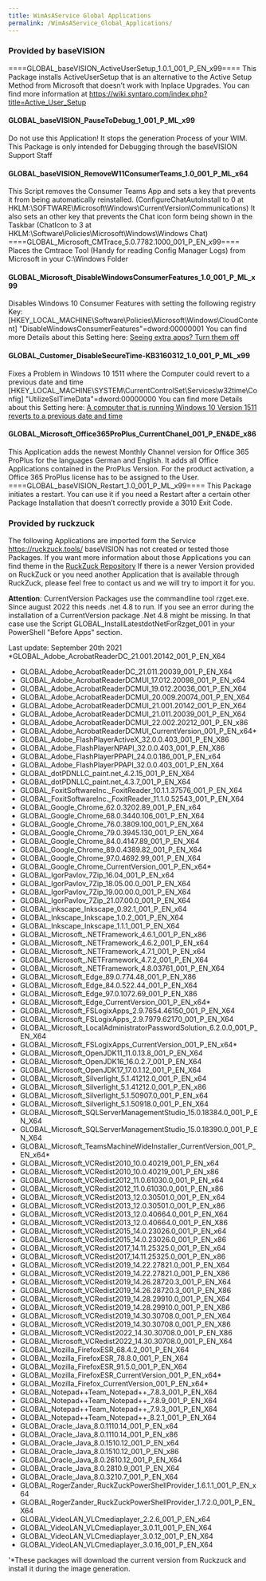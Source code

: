```yaml
---
title: WimAsAService Global Applications
permalink: /WimAsAService_Global_Applications/
---
```


### Provided by baseVISION


====GLOBAL_baseVISION_ActiveUserSetup_1.0.1_001_P_EN_x99==== This
Package installs ActiveUserSetup that is an alternative to the Active
Setup Method from Microsoft that doesn’t work with Inplace Upgrades.
You can find more information at
<https://wiki.syntaro.com/index.php?title=Active_User_Setup>

#### GLOBAL_baseVISION_PauseToDebug_1_001_P_ML_x99

Do not use this Application! It stops the generation Process of your
WIM.
This Package is only intended for Debugging through the baseVISION
Support Staff

#### GLOBAL_baseVISION_RemoveW11ConsumerTeams_1.0_001_P_ML_x64

This Script removes the Consumer Teams App and sets a key that prevents
it from being automatically reinstalled.
(ConfigureChatAutoInstall to 0 at
HKLM:\SOFTWARE\Microsoft\Windows\CurrentVersion\Communications)
It also sets an other key that prevents the Chat icon form being shown
in the Taskbar
(ChatIcon to 3 at HKLM:\Software\Policies\Microsoft\Windows\Windows
Chat)
====GLOBAL_Microsoft_CMTrace_5.0.7782.1000_001_P_EN_x99==== Places the
Cmtrace Tool (Handy for reading Config Manager Logs) from Microsoft in
your C:\Windows Folder

#### GLOBAL_Microsoft_DisableWindowsConsumerFeatures_1.0_001_P_ML_x99

Disables Windows 10 Consumer Features with setting the following
registry Key:
\[HKEY_LOCAL_MACHINE\Software\Policies\Microsoft\Windows\CloudContent\]
"DisableWindowsConsumerFeatures"=dword:00000001
You can find more Details about this Setting here:
[Seeing extra apps? Turn them
off](https://blogs.technet.microsoft.com/mniehaus/2015/11/23/seeing-extra-apps-turn-them-off/)

#### GLOBAL_Customer_DisableSecureTime-KB3160312_1.0_001_P_ML_x99

Fixes a Problem in Windows 10 1511 where the Computer could revert to a
previous date and time
\[HKEY_LOCAL_MACHINE\SYSTEM\CurrentControlSet\Services\w32time\Config\]
"UtilizeSslTimeData"=dword:00000000
You can find more Details about this Setting here:
[A computer that is running Windows 10 Version 1511 reverts to a
previous date and
time](https://support.microsoft.com/en-us/help/3160312/a-computer-that-is-running-windows-10-version-1511-reverts-to-a-previous-date-and-time)

#### GLOBAL_Microsoft_Office365ProPlus_CurrentChanel_001_P_EN&DE_x86

This Application adds the newest Monthly Channel version for Office 365
ProPlus for the languages German and English.
It adds all Office Applications contained in the ProPlus Version.
For the product activation, a Office 365 ProPlus license has to be
assigned to the User.
====GLOBAL_baseVISION_Restart_1.0_001_P_ML_x99==== This Package
initiates a restart.
You can use it if you need a Restart after a certain other Package
Installation that doesn’t correctly provide a 3010 Exit Code.

### Provided by ruckzuck

The following Applications are imported form the Service
<https://ruckzuck.tools/>
baseVISION has not created or tested those Packages.
If you want more information about those Applications you can find theme
in the [RuckZuck Repository](https://ruckzuck.tools/Repository.aspx)
If there is a newer Version provided on RuckZuck or you need another
Application that is available through RuckZuck,
please feel free to contact us and we will try to import it for you.

**Attention**:
CurrentVersion Packages use the commandline tool rzget.exe. Since august
2022 this needs .net 4.8 to run.
If you see an error during the installation of a CurrentVersion package
.Net 4.8 might be missing.
In that case use the Script GLOBAL_InstallLatestdotNetForRzget_001 in
your PowerShell "Before Apps" section.

Last update: September 20th 2021
\*GLOBAL_Adobe_AcrobatReaderDC_21.001.20142_001_P_EN_X64

-   GLOBAL_Adobe_AcrobatReaderDC_21.011.20039_001_P_EN_X64
-   GLOBAL_Adobe_AcrobatReaderDCMUI_17.012.20098_001_P_EN_x64
-   GLOBAL_Adobe_AcrobatReaderDCMUI_19.012.20036_001_P_EN_X64
-   GLOBAL_Adobe_AcrobatReaderDCMUI_20.009.20074_001_P_EN_X64
-   GLOBAL_Adobe_AcrobatReaderDCMUI_21.001.20142_001_P_EN_X64
-   GLOBAL_Adobe_AcrobatReaderDCMUI_21.011.20039_001_P_EN_X64
-   GLOBAL_Adobe_AcrobatReaderDCMUI_22.002.20212_001_P_EN_x86
-   GLOBAL_Adobe_AcrobatReaderDCMUI_CurrentVersion_001_P_EN_x64\*
-   GLOBAL_Adobe_FlashPlayerActiveX_32.0.0.403_001_P_EN_X86
-   GLOBAL_Adobe_FlashPlayerNPAPI_32.0.0.403_001_P_EN_X86
-   GLOBAL_Adobe_FlashPlayerPPAPI_24.0.0.186_001_P_EN_x64
-   GLOBAL_Adobe_FlashPlayerPPAPI_32.0.0.403_001_P_EN_X64
-   GLOBAL_dotPDNLLC_paint.net_4.2.15_001_P_EN_X64
-   GLOBAL_dotPDNLLC_paint.net_4.3.7_001_P_EN_X64
-   GLOBAL_FoxitSoftwareInc._FoxitReader_10.1.1.37576_001_P_EN_X64
-   GLOBAL_FoxitSoftwareInc._FoxitReader_11.1.0.52543_001_P_EN_X64
-   GLOBAL_Google_Chrome_62.0.3202.89_001_P_EN_x64
-   GLOBAL_Google_Chrome_68.0.3440.106_001_P_EN_X64
-   GLOBAL_Google_Chrome_76.0.3809.100_001_P_EN_X64
-   GLOBAL_Google_Chrome_79.0.3945.130_001_P_EN_X64
-   GLOBAL_Google_Chrome_84.0.4147.89_001_P_EN_X64
-   GLOBAL_Google_Chrome_89.0.4389.82_001_P_EN_X64
-   GLOBAL_Google_Chrome_97.0.4692.99_001_P_EN_X64
-   GLOBAL_Google_Chrome_CurrentVersion_001_P_EN_x64\*
-   GLOBAL_IgorPavlov_7Zip_16.04_001_P_EN_x64
-   GLOBAL_IgorPavlov_7Zip_18.05.00.0_001_P_EN_X64
-   GLOBAL_IgorPavlov_7Zip_19.00.00.0_001_P_EN_X64
-   GLOBAL_IgorPavlov_7Zip_21.07.00.0_001_P_EN_X64
-   GLOBAL_inkscape_Inkscape_0.92.1_001_P_EN_x64
-   GLOBAL_Inkscape_Inkscape_1.0.2_001_P_EN_X64
-   GLOBAL_Inkscape_Inkscape_1.1.1_001_P_EN_X64
-   GLOBAL_Microsoft_.NETFramework_4.6.1_001_P_EN_x86
-   GLOBAL_Microsoft_.NETFramework_4.6.2_001_P_EN_x64
-   GLOBAL_Microsoft_.NETFramework_4.7.1_001_P_EN_x64
-   GLOBAL_Microsoft_.NETFramework_4.7.2_001_P_EN_X64
-   GLOBAL_Microsoft_.NETFramework_4.8.03761_001_P_EN_X64
-   GLOBAL_Microsoft_Edge_89.0.774.48_001_P_EN_X86
-   GLOBAL_Microsoft_Edge_84.0.522.44_001_P_EN_X64
-   GLOBAL_Microsoft_Edge_97.0.1072.69_001_P_EN_X86
-   GLOBAL_Microsoft_Edge_CurrentVersion_001_P_EN_x64\*
-   GLOBAL_Microsoft_FSLogixApps_2.9.7654.46150_001_P_EN_X64
-   GLOBAL_Microsoft_FSLogixApps_2.9.7979.62170_001_P_EN_X64
-   GLOBAL_Microsoft_LocalAdministratorPasswordSolution_6.2.0.0_001_P_EN_X64
-   GLOBAL_Microsoft_FSLogixApps_CurrentVersion_001_P_EN_x64\*
-   GLOBAL_Microsoft_OpenJDK11_11.0.13.8_001_P_EN_X64
-   GLOBAL_Microsoft_OpenJDK16_16.0.2.7_001_P_EN_X64
-   GLOBAL_Microsoft_OpenJDK17_17.0.1.12_001_P_EN_X64
-   GLOBAL_Microsoft_Silverlight_5.1.41212.0_001_P_EN_x64
-   GLOBAL_Microsoft_Silverlight_5.1.41212.0_001_P_EN_x86
-   GLOBAL_Microsoft_Silverlight_5.1.50907.0_001_P_EN_x64
-   GLOBAL_Microsoft_Silverlight_5.1.50918.0_001_P_EN_X64
-   GLOBAL_Microsoft_SQLServerManagementStudio_15.0.18384.0_001_P_EN_X64
-   GLOBAL_Microsoft_SQLServerManagementStudio_15.0.18390.0_001_P_EN_X64
-   GLOBAL_Microsoft_TeamsMachineWideInstaller_CurrentVersion_001_P_EN_x64\*
-   GLOBAL_Microsoft_VCRedist2010_10.0.40219_001_P_EN_x64
-   GLOBAL_Microsoft_VCRedist2010_10.0.40219_001_P_EN_x86
-   GLOBAL_Microsoft_VCRedist2012_11.0.61030.0_001_P_EN_x64
-   GLOBAL_Microsoft_VCRedist2012_11.0.61030.0_001_P_EN_x86
-   GLOBAL_Microsoft_VCRedist2013_12.0.30501.0_001_P_EN_x64
-   GLOBAL_Microsoft_VCRedist2013_12.0.30501.0_001_P_EN_x86
-   GLOBAL_Microsoft_VCRedist2013_12.0.40664.0_001_P_EN_X64
-   GLOBAL_Microsoft_VCRedist2013_12.0.40664.0_001_P_EN_X86
-   GLOBAL_Microsoft_VCRedist2015_14.0.23026.0_001_P_EN_x64
-   GLOBAL_Microsoft_VCRedist2015_14.0.23026.0_001_P_EN_x86
-   GLOBAL_Microsoft_VCRedist2017_14.11.25325.0_001_P_EN_x64
-   GLOBAL_Microsoft_VCRedist2017_14.11.25325.0_001_P_EN_x86
-   GLOBAL_Microsoft_VCRedist2019_14.22.27821.0_001_P_EN_X64
-   GLOBAL_Microsoft_VCRedist2019_14.22.27821.0_001_P_EN_X86
-   GLOBAL_Microsoft_VCRedist2019_14.26.28720.3_001_P_EN_X64
-   GLOBAL_Microsoft_VCRedist2019_14.26.28720.3_001_P_EN_X86
-   GLOBAL_Microsoft_VCRedist2019_14.28.29910.0_001_P_EN_X64
-   GLOBAL_Microsoft_VCRedist2019_14.28.29910.0_001_P_EN_X86
-   GLOBAL_Microsoft_VCRedist2019_14.30.30708.0_001_P_EN_X64
-   GLOBAL_Microsoft_VCRedist2019_14.30.30708.0_001_P_EN_X86
-   GLOBAL_Microsoft_VCRedist2022_14.30.30708.0_001_P_EN_X86
-   GLOBAL_Microsoft_VCRedist2022_14.30.30708.0_001_P_EN_X64
-   GLOBAL_Mozilla_FirefoxESR_68.4.2_001_P_EN_X64
-   GLOBAL_Mozilla_FirefoxESR_78.8.0_001_P_EN_X64
-   GLOBAL_Mozilla_FirefoxESR_91.5.0_001_P_EN_X64
-   GLOBAL_Mozilla_FirefoxESR_CurrentVersion_001_P_EN_x64\*
-   GLOBAL_Mozilla_Firefox_CurrentVersion_001_P_EN_x64\*
-   GLOBAL_Notepad++Team_Notepad++_7.8.3_001_P_EN_X64
-   GLOBAL_Notepad++Team_Notepad++_7.8.9_001_P_EN_X64
-   GLOBAL_Notepad++Team_Notepad++_7.9.3_001_P_EN_X64
-   GLOBAL_Notepad++Team_Notepad++_8.2.1_001_P_EN_X64
-   GLOBAL_Oracle_Java_8.0.1110.14_001_P_EN_x64
-   GLOBAL_Oracle_Java_8.0.1110.14_001_P_EN_x86
-   GLOBAL_Oracle_Java_8.0.1510.12_001_P_EN_x64
-   GLOBAL_Oracle_Java_8.0.1510.12_001_P_EN_x86
-   GLOBAL_Oracle_Java_8.0.2610.12_001_P_EN_X64
-   GLOBAL_Oracle_Java_8.0.2810.9_001_P_EN_X64
-   GLOBAL_Oracle_Java_8.0.3210.7_001_P_EN_X64
-   GLOBAL_RogerZander_RuckZuckPowerShellProvider_1.6.1.1_001_P_EN_x64
-   GLOBAL_RogerZander_RuckZuckPowerShellProvider_1.7.2.0_001_P_EN_X64
-   GLOBAL_VideoLAN_VLCmediaplayer_2.2.6_001_P_EN_x64
-   GLOBAL_VideoLAN_VLCmediaplayer_3.0.11_001_P_EN_X64
-   GLOBAL_VideoLAN_VLCmediaplayer_3.0.12_001_P_EN_X64
-   GLOBAL_VideoLAN_VLCmediaplayer_3.0.16_001_P_EN_X64


'\*These packages will download the current version from Ruckzuck and
install it during the image generation.
